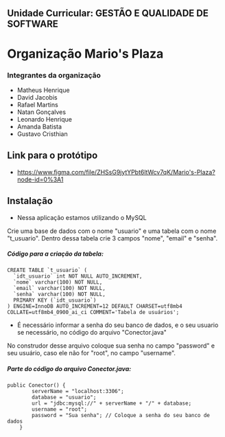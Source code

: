 ## Unidade Curricular: GESTÃO E QUALIDADE DE SOFTWARE

# Organização Mario's Plaza

### Integrantes da organização

- Matheus Henrique
- David Jacobis 
- Rafael Martins 
- Natan Gonçalves 
- Leonardo Henrique
- Amanda Batista
- Gustavo Cristhian

## Link para o protótipo

* https://www.figma.com/file/ZHSsG9jytYPbt6ltWcv7qK/Mario's-Plaza?node-id=0%3A1


## Instalação

* Nessa aplicação estamos utilizando o MySQL

Crie uma base de dados com o nome "usuario" e uma tabela com o nome "t_usuario". Dentro dessa tabela crie 3 campos "nome", "email" e "senha".

##### Código para a criação da tabela: 
```
CREATE TABLE `t_usuario` (
  `idt_usuario` int NOT NULL AUTO_INCREMENT,
  `nome` varchar(100) NOT NULL,
  `email` varchar(100) NOT NULL,
  `senha` varchar(100) NOT NULL,
  PRIMARY KEY (`idt_usuario`)
) ENGINE=InnoDB AUTO_INCREMENT=12 DEFAULT CHARSET=utf8mb4 COLLATE=utf8mb4_0900_ai_ci COMMENT='Tabela de usuários';
```

* É necessário informar a senha do seu banco de dados, e o seu usuario se necessário, no código do arquivo "Conector.java"

No construdor desse arquivo coloque sua senha no campo "password" e seu usuário, caso ele não for "root", no campo "username".

##### Parte do código do arquivo Conector.java:
```
public Conector() {
        serverName = "localhost:3306";
        database = "usuario";
        url = "jdbc:mysql://" + serverName + "/" + database;
        username = "root";
        password = "Sua senha"; // Coloque a senha do seu banco de dados
    }
```
